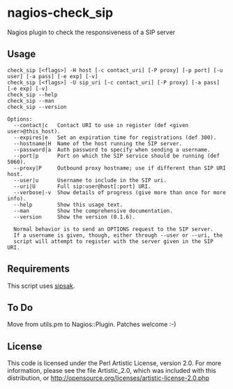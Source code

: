 nagios-check_sip
================

Nagios plugin to check the responsiveness of a SIP server


## Usage

    check_sip [<flags>] -H host [-c contact_uri] [-P proxy] [-p port] [-u user] [-a pass] [-e exp] [-v]
    check_sip [<flags>] -U sip_uri [-c contact_uri] [-P proxy] [-a pass] [-e exp] [-v]
    check_sip --help
    check_sip --man
    check_sip --version

    Options:
      --contact|c   Contact URI to use in register (def <given user>@this_host).
      --expires|e   Set an expiration time for registrations (def 300).
      --hostname|H  Name of the host running the SIP server.
      --password|a  Auth password to specify when sending a username.
      --port|p      Port on which the SIP service should be running (def 5060).
      --proxy|P     Outbound proxy hostname; use if different than SIP URI host.
      --user|u      Username to include in the SIP uri.
      --uri|U       Full sip:user@host[:port] URI.
      --verbose|-v  Show details of progress (give more than once for more info).
      --help        Show this usage text.
      --man         Show the comprehensive documentation.
      --version     Show the version (0.1.6).

      Normal behavior is to send an OPTIONS request to the SIP server.
      If a username is given, though, either through --user or --uri, the
      script will attempt to register with the server given in the SIP URI.


## Requirements

This script uses [sipsak](http://www.sipsak.org).


## To Do

Move from utils.pm to Nagios::Plugin.  Patches welcome :-)


## License

This code is licensed under the Perl Artistic License, version 2.0.  For
more information, please see the file Artistic_2.0, which was included with
this distribution, or http://opensource.org/licenses/artistic-license-2.0.php
